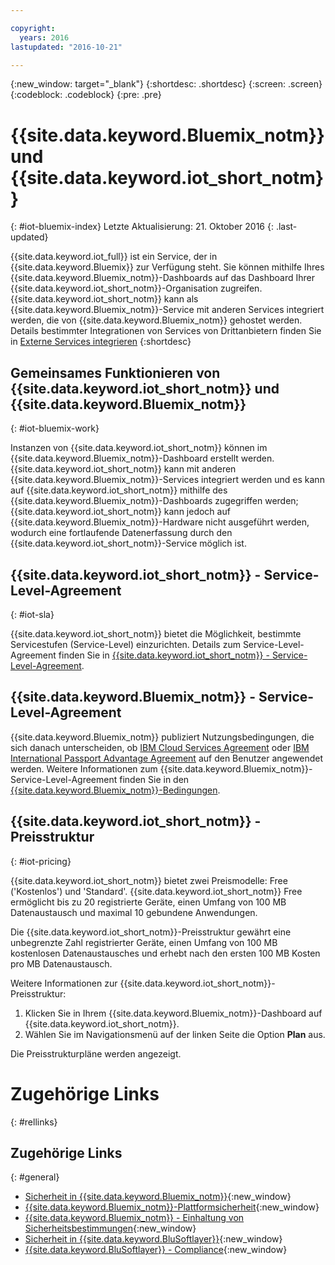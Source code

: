 ```yaml
---

copyright:
  years: 2016
lastupdated: "2016-10-21"

---
```


{:new_window: target="\_blank"}
{:shortdesc: .shortdesc}
{:screen: .screen}
{:codeblock: .codeblock}
{:pre: .pre}

# {{site.data.keyword.Bluemix_notm}} und {{site.data.keyword.iot_short_notm}}
{: #iot-bluemix-index}
Letzte Aktualisierung: 21. Oktober 2016
{: .last-updated}

{{site.data.keyword.iot_full}} ist ein Service, der in {{site.data.keyword.Bluemix}} zur Verfügung steht. Sie können mithilfe Ihres {{site.data.keyword.Bluemix_notm}}-Dashboards auf das Dashboard Ihrer {{site.data.keyword.iot_short_notm}}-Organisation zugreifen. {{site.data.keyword.iot_short_notm}} kann als {{site.data.keyword.Bluemix_notm}}-Service mit anderen Services integriert werden, die von {{site.data.keyword.Bluemix_notm}} gehostet werden. Details bestimmter Integrationen von Services von Drittanbietern finden Sie in [Externe Services integrieren](/extensions/index.html)
{:shortdesc}

## Gemeinsames Funktionieren von {{site.data.keyword.iot_short_notm}} und {{site.data.keyword.Bluemix_notm}}
{: #iot-bluemix-work}

Instanzen von {{site.data.keyword.iot_short_notm}} können im {{site.data.keyword.Bluemix_notm}}-Dashboard erstellt werden. {{site.data.keyword.iot_short_notm}} kann mit anderen {{site.data.keyword.Bluemix_notm}}-Services integriert werden und es kann auf {{site.data.keyword.iot_short_notm}} mithilfe des {{site.data.keyword.Bluemix_notm}}-Dashboards zugegriffen werden; {{site.data.keyword.iot_short_notm}} kann jedoch auf {{site.data.keyword.Bluemix_notm}}-Hardware nicht ausgeführt werden, wodurch eine fortlaufende Datenerfassung durch den {{site.data.keyword.iot_short_notm}}-Service möglich ist.

## {{site.data.keyword.iot_short_notm}} - Service-Level-Agreement
{: #iot-sla}

{{site.data.keyword.iot_short_notm}} bietet die Möglichkeit, bestimmte Servicestufen (Service-Level) einzurichten. Details zum Service-Level-Agreement finden Sie in [{{site.data.keyword.iot_short_notm}} - Service-Level-Agreement](http://www-03.ibm.com/software/sla/sladb.nsf/pdf/6738-03/$file/i126-6738-03_06-2016_en_US.pdf).

## {{site.data.keyword.Bluemix_notm}} - Service-Level-Agreement

{{site.data.keyword.Bluemix_notm}} publiziert Nutzungsbedingungen, die sich danach unterscheiden, ob [IBM Cloud Services Agreement](http://www-05.ibm.com/support/operations/files/pdf/csa_us.pdf?cm_mc_uid=65870113399114371461368&cm_mc_sid_50200000=1469524513) oder [IBM International Passport Advantage Agreement](https://www-01.ibm.com/software/passportadvantage/pa_agreements.html) auf den Benutzer angewendet werden. Weitere Informationen zum {{site.data.keyword.Bluemix_notm}}-Service-Level-Agreement finden Sie in den [{{site.data.keyword.Bluemix_notm}}-Bedingungen](.../.../.../navigation/notices.html#terms).

## {{site.data.keyword.iot_short_notm}} - Preisstruktur
{: #iot-pricing}

{{site.data.keyword.iot_short_notm}} bietet zwei Preismodelle: Free ('Kostenlos') und 'Standard'. {{site.data.keyword.iot_short_notm}} Free ermöglicht bis zu 20 registrierte Geräte, einen Umfang von 100 MB Datenaustausch und maximal 10 gebundene Anwendungen.

Die {{site.data.keyword.iot_short_notm}}-Preisstruktur gewährt eine unbegrenzte Zahl registrierter Geräte, einen Umfang von 100 MB kostenlosen Datenaustausches und erhebt nach den ersten 100 MB Kosten pro MB Datenaustausch.

Weitere Informationen zur {{site.data.keyword.iot_short_notm}}-Preisstruktur:

1. Klicken Sie in Ihrem {{site.data.keyword.Bluemix_notm}}-Dashboard auf {{site.data.keyword.iot_short_notm}}.
2. Wählen Sie im Navigationsmenü auf der linken Seite die Option **Plan** aus.

Die Preisstrukturpläne werden angezeigt.

# Zugehörige Links
{: #rellinks}


## Zugehörige Links
{: #general}

* [Sicherheit in {{site.data.keyword.Bluemix_notm}}](https://console.ng.bluemix.net/docs/security/index.html#security){:new_window}
* [{{site.data.keyword.Bluemix_notm}}-Plattformsicherheit](https://console.ng.bluemix.net/docs/security/index.html#platform-security){:new_window}
* [{{site.data.keyword.Bluemix_notm}} - Einhaltung von Sicherheitsbestimmungen](https://console.ng.bluemix.net/docs/security/index.html#compliance){:new_window}
* [Sicherheit in {{site.data.keyword.BluSoftlayer}}](http://www.softlayer.com/security){:new_window}
* [{{site.data.keyword.BluSoftlayer}} - Compliance](http://www.softlayer.com/compliance){:new_window}
